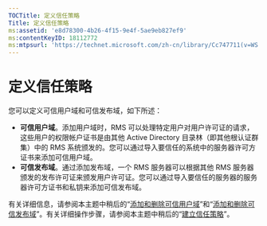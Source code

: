 ```yaml
---
TOCTitle: 定义信任策略
Title: 定义信任策略
ms:assetid: 'e8d78300-4b26-4f15-9e4f-5ae9eb827ef9'
ms:contentKeyID: 18112772
ms:mtpsurl: 'https://technet.microsoft.com/zh-cn/library/Cc747711(v=WS.10)'
---
```


定义信任策略
============

您可以定义可信用户域和可信发布域，如下所述：

-   **可信用户域**。添加用户域时，RMS 可以处理特定用户对用户许可证的请求，这些用户的权限帐户证书是由其他 Active Directory 目录林（即其他根认证群集）中的 RMS 系统颁发的。您可以通过导入要信任的系统中的服务器许可方证书来添加可信用户域。
-   **可信发布域**。通过添加发布域，一个 RMS 服务器可以根据其他 RMS 服务器颁发的发布许可证来颁发用户许可证。您可以通过导入要信任的服务器的服务器许可方证书和私钥来添加可信发布域。

有关详细信息，请参阅本主题中稍后的“[添加和删除可信用户域](https://technet.microsoft.com/7c440b15-01c4-49f1-b43c-00f67f3388c1)”和“[添加和删除可信发布域](https://technet.microsoft.com/d87b502d-5497-4ccd-badf-f6807d587cee)”。有关详细操作步骤，请参阅本主题中稍后的“[建立信任策略](https://technet.microsoft.com/6c2be3c2-1837-4de4-a72e-3ba3eec3321d)”。
